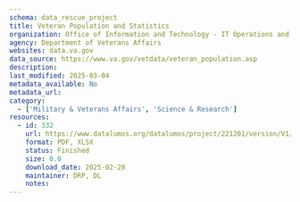 ```yaml
---
schema: data_rescue_project 
title: Veteran Population and Statistics
organization: Office of Information and Technology - IT Operations and Services (ITOPS)
agency: Department of Veterans Affairs
websites: data.va.gov
data_source: https://www.va.gov/vetdata/veteran_population.asp
description: 
last_modified: 2025-03-04
metadata_available: No
metadata_url: 
category:
  - ['Military & Veterans Affairs', 'Science & Research'] 
resources:
  - id: 332
    url: https://www.datalumos.org/datalumos/project/221201/version/V1/view
    format: PDF, XLSX
    status: Finished
    size: 0.0
    download_date: 2025-02-28
    maintainer: DRP, DL
    notes: 
---
```

